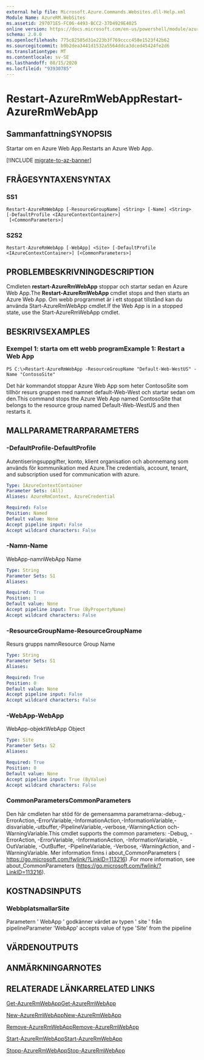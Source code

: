 ```yaml
---
external help file: Microsoft.Azure.Commands.Websites.dll-Help.xml
Module Name: AzureRM.WebSites
ms.assetid: 297071E5-FC06-4493-BCC2-37D4929E4025
online version: https://docs.microsoft.com/en-us/powershell/module/azurerm.websites/restart-azurermwebapp
schema: 2.0.0
ms.openlocfilehash: 775c82585d31e223b3f769cccc458e1523f42b62
ms.sourcegitcommit: b9b2dea3441d1532a5564ddca3dced45424fe2d6
ms.translationtype: MT
ms.contentlocale: sv-SE
ms.lasthandoff: 08/15/2020
ms.locfileid: "93930785"
---
```

# <span data-ttu-id="c4e20-101">Restart-AzureRmWebApp</span><span class="sxs-lookup"><span data-stu-id="c4e20-101">Restart-AzureRmWebApp</span></span>

## <span data-ttu-id="c4e20-102">Sammanfattning</span><span class="sxs-lookup"><span data-stu-id="c4e20-102">SYNOPSIS</span></span>
<span data-ttu-id="c4e20-103">Startar om en Azure Web App.</span><span class="sxs-lookup"><span data-stu-id="c4e20-103">Restarts an Azure Web App.</span></span>

[!INCLUDE [migrate-to-az-banner](../../includes/migrate-to-az-banner.md)]

## <span data-ttu-id="c4e20-104">FRÅGESYNTAXEN</span><span class="sxs-lookup"><span data-stu-id="c4e20-104">SYNTAX</span></span>

### <span data-ttu-id="c4e20-105">S</span><span class="sxs-lookup"><span data-stu-id="c4e20-105">S1</span></span>
```
Restart-AzureRmWebApp [-ResourceGroupName] <String> [-Name] <String> [-DefaultProfile <IAzureContextContainer>]
 [<CommonParameters>]
```

### <span data-ttu-id="c4e20-106">S2</span><span class="sxs-lookup"><span data-stu-id="c4e20-106">S2</span></span>
```
Restart-AzureRmWebApp [-WebApp] <Site> [-DefaultProfile <IAzureContextContainer>] [<CommonParameters>]
```

## <span data-ttu-id="c4e20-107">PROBLEMBESKRIVNING</span><span class="sxs-lookup"><span data-stu-id="c4e20-107">DESCRIPTION</span></span>
<span data-ttu-id="c4e20-108">Cmdleten **restart-AzureRmWebApp** stoppar och startar sedan en Azure Web App.</span><span class="sxs-lookup"><span data-stu-id="c4e20-108">The **Restart-AzureRmWebApp** cmdlet stops and then starts an Azure Web App.</span></span>
<span data-ttu-id="c4e20-109">Om webb programmet är i ett stoppat tillstånd kan du använda Start-AzureRmWebApp cmdlet.</span><span class="sxs-lookup"><span data-stu-id="c4e20-109">If the Web App is in a stopped state, use the Start-AzureRmWebApp cmdlet.</span></span>

## <span data-ttu-id="c4e20-110">BESKRIVS</span><span class="sxs-lookup"><span data-stu-id="c4e20-110">EXAMPLES</span></span>

### <span data-ttu-id="c4e20-111">Exempel 1: starta om ett webb program</span><span class="sxs-lookup"><span data-stu-id="c4e20-111">Example 1: Restart a Web App</span></span>
```
PS C:\>Restart-AzureRmWebApp -ResourceGroupName "Default-Web-WestUS" -Name "ContosoSite"
```

<span data-ttu-id="c4e20-112">Det här kommandot stoppar Azure Web App som heter ContosoSite som tillhör resurs gruppen med namnet default-Web-West och startar sedan om den.</span><span class="sxs-lookup"><span data-stu-id="c4e20-112">This command stops the Azure Web App named ContosoSite that belongs to the resource group named Default-Web-WestUS and then restarts it.</span></span>

## <span data-ttu-id="c4e20-113">MALLPARAMETRAR</span><span class="sxs-lookup"><span data-stu-id="c4e20-113">PARAMETERS</span></span>

### <span data-ttu-id="c4e20-114">-DefaultProfile</span><span class="sxs-lookup"><span data-stu-id="c4e20-114">-DefaultProfile</span></span>
<span data-ttu-id="c4e20-115">Autentiseringsuppgifter, konto, klient organisation och abonnemang som används för kommunikation med Azure.</span><span class="sxs-lookup"><span data-stu-id="c4e20-115">The credentials, account, tenant, and subscription used for communication with azure.</span></span>

```yaml
Type: IAzureContextContainer
Parameter Sets: (All)
Aliases: AzureRmContext, AzureCredential

Required: False
Position: Named
Default value: None
Accept pipeline input: False
Accept wildcard characters: False
```

### <span data-ttu-id="c4e20-116">-Namn</span><span class="sxs-lookup"><span data-stu-id="c4e20-116">-Name</span></span>
<span data-ttu-id="c4e20-117">WebApp-namn</span><span class="sxs-lookup"><span data-stu-id="c4e20-117">WebApp Name</span></span>

```yaml
Type: String
Parameter Sets: S1
Aliases: 

Required: True
Position: 1
Default value: None
Accept pipeline input: True (ByPropertyName)
Accept wildcard characters: False
```

### <span data-ttu-id="c4e20-118">-ResourceGroupName</span><span class="sxs-lookup"><span data-stu-id="c4e20-118">-ResourceGroupName</span></span>
<span data-ttu-id="c4e20-119">Resurs grupps namn</span><span class="sxs-lookup"><span data-stu-id="c4e20-119">Resource Group Name</span></span>

```yaml
Type: String
Parameter Sets: S1
Aliases: 

Required: True
Position: 0
Default value: None
Accept pipeline input: False
Accept wildcard characters: False
```

### <span data-ttu-id="c4e20-120">-WebApp</span><span class="sxs-lookup"><span data-stu-id="c4e20-120">-WebApp</span></span>
<span data-ttu-id="c4e20-121">WebApp-objekt</span><span class="sxs-lookup"><span data-stu-id="c4e20-121">WebApp Object</span></span>

```yaml
Type: Site
Parameter Sets: S2
Aliases: 

Required: True
Position: 0
Default value: None
Accept pipeline input: True (ByValue)
Accept wildcard characters: False
```

### <span data-ttu-id="c4e20-122">CommonParameters</span><span class="sxs-lookup"><span data-stu-id="c4e20-122">CommonParameters</span></span>
<span data-ttu-id="c4e20-123">Den här cmdleten har stöd för de gemensamma parametrarna:-debug,-ErrorAction,-ErrorVariable,-InformationAction,-InformationVariable,-disvariable,-utbuffer,-PipelineVariable,-verbose,-WarningAction och-WarningVariable.</span><span class="sxs-lookup"><span data-stu-id="c4e20-123">This cmdlet supports the common parameters: -Debug, -ErrorAction, -ErrorVariable, -InformationAction, -InformationVariable, -OutVariable, -OutBuffer, -PipelineVariable, -Verbose, -WarningAction, and -WarningVariable.</span></span> <span data-ttu-id="c4e20-124">Mer information finns i about_CommonParameters ( https://go.microsoft.com/fwlink/?LinkID=113216) .</span><span class="sxs-lookup"><span data-stu-id="c4e20-124">For more information, see about_CommonParameters (https://go.microsoft.com/fwlink/?LinkID=113216).</span></span>

## <span data-ttu-id="c4e20-125">KOSTNADS</span><span class="sxs-lookup"><span data-stu-id="c4e20-125">INPUTS</span></span>

### <span data-ttu-id="c4e20-126">Webbplatsmallar</span><span class="sxs-lookup"><span data-stu-id="c4e20-126">Site</span></span>
<span data-ttu-id="c4e20-127">Parametern ' WebApp ' godkänner värdet av typen ' site ' från pipeline</span><span class="sxs-lookup"><span data-stu-id="c4e20-127">Parameter 'WebApp' accepts value of type 'Site' from the pipeline</span></span>

## <span data-ttu-id="c4e20-128">VÄRDEN</span><span class="sxs-lookup"><span data-stu-id="c4e20-128">OUTPUTS</span></span>

## <span data-ttu-id="c4e20-129">ANMÄRKNINGAR</span><span class="sxs-lookup"><span data-stu-id="c4e20-129">NOTES</span></span>

## <span data-ttu-id="c4e20-130">RELATERADE LÄNKAR</span><span class="sxs-lookup"><span data-stu-id="c4e20-130">RELATED LINKS</span></span>

[<span data-ttu-id="c4e20-131">Get-AzureRmWebApp</span><span class="sxs-lookup"><span data-stu-id="c4e20-131">Get-AzureRmWebApp</span></span>](./Get-AzureRmWebApp.md)

[<span data-ttu-id="c4e20-132">New-AzureRmWebApp</span><span class="sxs-lookup"><span data-stu-id="c4e20-132">New-AzureRmWebApp</span></span>](./New-AzureRmWebApp.md)

[<span data-ttu-id="c4e20-133">Remove-AzureRmWebApp</span><span class="sxs-lookup"><span data-stu-id="c4e20-133">Remove-AzureRmWebApp</span></span>](./Remove-AzureRmWebApp.md)

[<span data-ttu-id="c4e20-134">Start-AzureRmWebApp</span><span class="sxs-lookup"><span data-stu-id="c4e20-134">Start-AzureRmWebApp</span></span>](./Start-AzureRmWebApp.md)

[<span data-ttu-id="c4e20-135">Stopp-AzureRmWebApp</span><span class="sxs-lookup"><span data-stu-id="c4e20-135">Stop-AzureRmWebApp</span></span>](./Stop-AzureRmWebApp.md)


